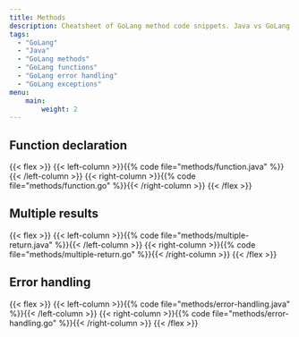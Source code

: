 ```yaml
---
title: Methods
description: Cheatsheet of GoLang method code snippets. Java vs GoLang methods
tags:
  - "GoLang"
  - "Java"
  - "GoLang methods"
  - "GoLang functions"
  - "GoLang error handling"
  - "GoLang exceptions"
menu: 
    main:
        weight: 2
---
```


## Function declaration

{{< flex >}}
{{< left-column >}}{{% code file="methods/function.java" %}}{{< /left-column >}}
{{< right-column >}}{{% code file="methods/function.go" %}}{{< /right-column >}}
{{< /flex >}}

## Multiple results

{{< flex >}}
{{< left-column >}}{{% code file="methods/multiple-return.java" %}}{{< /left-column >}}
{{< right-column >}}{{% code file="methods/multiple-return.go" %}}{{< /right-column >}}
{{< /flex >}}

## Error handling

{{< flex >}}
{{< left-column >}}{{% code file="methods/error-handling.java" %}}{{< /left-column >}}
{{< right-column >}}{{% code file="methods/error-handling.go" %}}{{< /right-column >}}
{{< /flex >}}